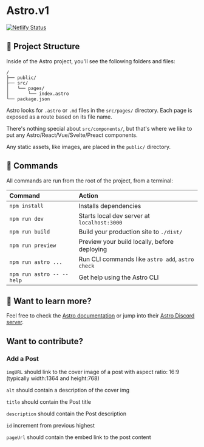 # Astro.v1

[![Netlify Status](https://api.netlify.com/api/v1/badges/94048ce9-2abf-440a-bf8e-4ebf71d525f0/deploy-status)](https://app.netlify.com/sites/astrov1/deploys)

## 🚀 Project Structure

Inside of the Astro project, you'll see the following folders and files:

```
/
├── public/
├── src/
│   └── pages/
│       └── index.astro
└── package.json
```

Astro looks for `.astro` or `.md` files in the `src/pages/` directory. Each page is exposed as a route based on its file name.

There's nothing special about `src/components/`, but that's where we like to put any Astro/React/Vue/Svelte/Preact components.

Any static assets, like images, are placed in the `public/` directory.

## 🧞 Commands

All commands are run from the root of the project, from a terminal:

| Command                     | Action                                               |
| :-------------------------- | :--------------------------------------------------- |
| `npm install`             | Installs dependencies                                |
| `npm run dev`             | Starts local dev server at `localhost:3000`        |
| `npm run build`           | Build your production site to `./dist/`            |
| `npm run preview`         | Preview your build locally, before deploying         |
| `npm run astro ...`       | Run CLI commands like `astro add`, `astro check` |
| `npm run astro -- --help` | Get help using the Astro CLI                         |

## 👀 Want to learn more?

Feel free to check the [Astro documentation](https://docs.astro.build) or jump into their [Astro Discord server](https://astro.build/chat).

## Want to contribute?

### Add a Post

`imgURL` should link to the cover image of a post with aspect ratio: 16:9 (typically width:1364 and height:768)

`alt` should contain a description of the cover img

`title` should contain the Post title

`description` should contain the Post description

`id` increment from previous highest

`pageUrl` should contain the embed link to the post content
